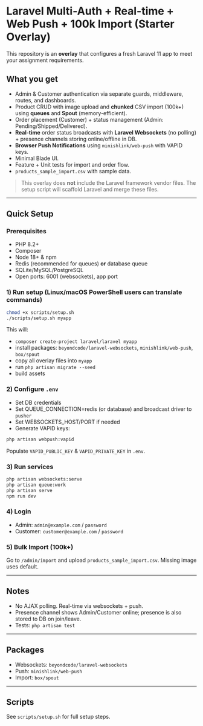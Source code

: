 # Laravel Multi-Auth + Real-time + Web Push + 100k Import (Starter Overlay)

This repository is an **overlay** that configures a fresh Laravel 11 app to meet your assignment requirements.

## What you get
- Admin & Customer authentication via separate guards, middleware, routes, and dashboards.
- Product CRUD with image upload and **chunked** CSV import (100k+) using **queues** and **Spout** (memory-efficient).
- Order placement (Customer) + status management (Admin: Pending/Shipped/Delivered).
- **Real-time** order status broadcasts with **Laravel Websockets** (no polling) + presence channels storing online/offline in DB.
- **Browser Push Notifications** using `minishlink/web-push` with VAPID keys.
- Minimal Blade UI.
- Feature + Unit tests for import and order flow.
- `products_sample_import.csv` with sample data.

> This overlay does **not** include the Laravel framework vendor files. The setup script will scaffold Laravel and merge these files.

---

## Quick Setup

### Prerequisites
- PHP 8.2+
- Composer
- Node 18+ & npm
- Redis (recommended for queues) **or** database queue
- SQLite/MySQL/PostgreSQL
- Open ports: 6001 (websockets), app port

### 1) Run setup (Linux/macOS PowerShell users can translate commands)
```bash
chmod +x scripts/setup.sh
./scripts/setup.sh myapp
```

This will:
- `composer create-project laravel/laravel myapp`
- install packages: `beyondcode/laravel-websockets`, `minishlink/web-push`, `box/spout`
- copy all overlay files into `myapp`
- run `php artisan migrate --seed`
- build assets

### 2) Configure `.env`
- Set DB credentials
- Set QUEUE_CONNECTION=redis (or database) and broadcast driver to `pusher`
- Set WEBSOCKETS_HOST/PORT if needed
- Generate VAPID keys:
```bash
php artisan webpush:vapid
```
Populate `VAPID_PUBLIC_KEY` & `VAPID_PRIVATE_KEY` in `.env`.

### 3) Run services
```bash
php artisan websockets:serve
php artisan queue:work
php artisan serve
npm run dev
```

### 4) Login
- Admin: `admin@example.com` / `password`
- Customer: `customer@example.com` / `password`

### 5) Bulk Import (100k+)
Go to `/admin/import` and upload `products_sample_import.csv`. Missing image uses default.

---

## Notes
- No AJAX polling. Real-time via websockets + push.
- Presence channel shows Admin/Customer online; presence is also stored to DB on join/leave.
- Tests: `php artisan test`

---

## Packages
- Websockets: `beyondcode/laravel-websockets`
- Push: `minishlink/web-push`
- Import: `box/spout`

---

## Scripts
See `scripts/setup.sh` for full setup steps.
